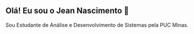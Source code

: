 ## Olá! Eu sou o Jean Nascimento 👋
Sou Estudante de Análise e Desenvolvimento de Sistemas pela PUC Minas.
